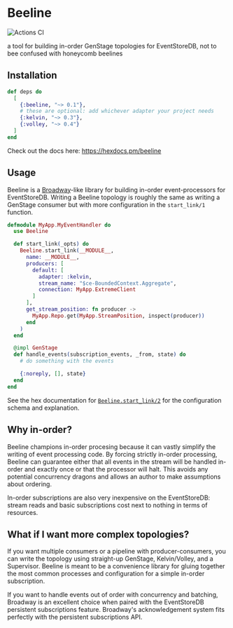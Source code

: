 # Beeline

![Actions CI](https://github.com/NFIBrokerage/beeline/workflows/Actions%20CI/badge.svg)

a tool for building in-order GenStage topologies for EventStoreDB, not to bee confused with honeycomb beelines

## Installation

```elixir
def deps do
  [
    {:beeline, "~> 0.1"},
    # these are optional: add whichever adapter your project needs
    {:kelvin, "~> 0.3"},
    {:volley, "~> 0.4"}
  ]
end
```

Check out the docs here: https://hexdocs.pm/beeline

## Usage

Beeline is a [Broadway](https://github.com/dashbitco/broadway)-like library
for building in-order event-processors for EventStoreDB. Writing a Beeline
topology is roughly the same as writing a GenStage consumer but with more
configuration in the `start_link/1` function.

```elixir
defmodule MyApp.MyEventHandler do
  use Beeline

  def start_link(_opts) do
    Beeline.start_link(__MODULE__,
      name: __MODULE__,
      producers: [
        default: [
          adapter: :kelvin,
          stream_name: "$ce-BoundedContext.Aggregate",
          connection: MyApp.ExtremeClient
        ]
      ],
      get_stream_position: fn producer ->
        MyApp.Repo.get(MyApp.StreamPosition, inspect(producer))
      end
    )
  end

  @impl GenStage
  def handle_events(subscription_events, _from, state) do
    # do something with the events

    {:noreply, [], state}
  end
end
```

See the hex documentation for
[`Beeline.start_link/2`](https://hexdocs.pm/beeline/Beeline.html#start_link/2)
for the configuration schema and explanation.

## Why in-order?

Beeline champions in-order procesing because it can vastly simplify the
writing of event processing code. By forcing strictly in-order processing,
Beeline can guarantee either that all events in the stream will be handled
in-order and exactly once or that the processor will halt. This avoids any
potential concurrency dragons and allows an author to make assumptions about
ordering.

In-order subscriptions are also very inexpensive on the EventStoreDB: stream
reads and basic subscriptions cost next to nothing in terms of resources.

## What if I want more complex topologies?

If you want multiple consumers or a pipeline with producer-consumers, you can
write the topology using straight-up GenStage, Kelvin/Volley, and a
Supervisor. Beeline is meant to be a convenience library for gluing together
the most common processes and configuration for a simple in-order subscription.

If you want to handle events out of order with concurrency and batching,
Broadway is an excellent choice when paired with the EventStoreDB persistent
subscriptions feature. Broadway's acknowledgement system fits perfectly with
the persistent subscriptions API.
